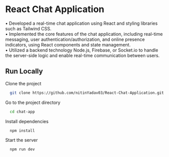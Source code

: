 # React Chat Application

• Developed a real-time chat application using React and styling libraries such as Tailwind CSS.
<br>
• Implemented the core features of the chat application, including real-time messaging, user authentication/authorization, and online presence indicators, using React components and state management.
<br>
• Utilized a backend technology Node.js, Firebase, or Socket.io to handle the server-side logic and enable real-time communication between users.


## Run Locally

Clone the project

```bash
  git clone https://github.com/nitinYadav03/React-Chat-Application.git
```

Go to the project directory

```bash
  cd chat-app
```

Install dependencies

```bash
  npm install
```

Start the server

```bash
  npm run dev
```

